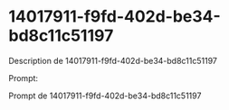 # 14017911-f9fd-402d-be34-bd8c11c51197

Description de 14017911-f9fd-402d-be34-bd8c11c51197

Prompt:

Prompt de 14017911-f9fd-402d-be34-bd8c11c51197